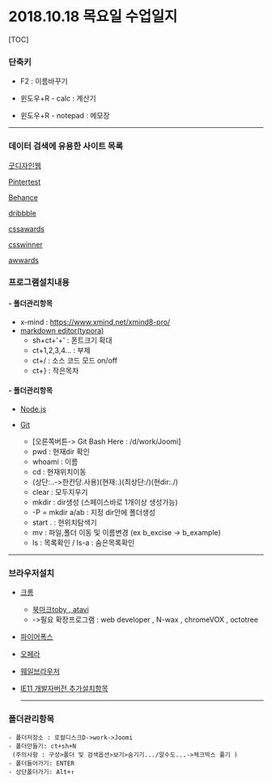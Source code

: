 # 2018.10.18 목요일 수업일지

[TOC]

### 단축키

- F2 : 이름바꾸기

- 윈도우+R - calc : 계산기

- 윈도우+R - notepad : 메모장

---

### 데이터 검색에 유용한 사이트 목록

[굿디자인웹](http://www.gdweb.co.kr)

[Pintertest](http://www.pinterest.com)

[Behance](https://www.behance.net/)

[dribbble](https://dribbble.com/)

[cssawards](https://www.cssawards.net/)

[csswinner](https://www.csswinner.com/)

[awwards](https://www.awwwards.com/)

### 프로그램설치내용

#### - 폴더관리항목

- x-mind : https://www.xmind.net/xmind8-pro/
- [markdown editor(typora)](https://www.typora.io)
  - sh+ct+'+' : 폰트크기 확대
  - ct+1,2,3,4... : 부제
  - ct+/ : 소스 코드 모드 on/off
  - ct+} : 작은목차 

#### - 폴더관리항목

- [Node.js](nodejs.org)

- [Git](git-scm.com/downloads)
  - [오른쪽버튼-> Git Bash Here : /d/work/Joomi]
  - pwd : 현재dir 확인
  - whoami : 이름
  - cd : 현재위치이동 
  - (상단:..->한칸당.사용)(현재:.)(최상단:/)(현dir:./)
  - clear : 모두지우기
  - mkdir : dir생성 (스페이스바로 1개이상 생성가능)
  - -P = mkdir a/ab : 지정 dir안에 폴더생성
  - start . : 현위치탐색기
  - mv : 파일,폴더 이동 및 이름변경 (ex b_excise -> b_example)
  - ls : 목록확인 / ls-a : 숨은목록확인

---

### 브라우저설치

  - [크롬](https://google.com/chrome)

    - [북마크toby , atavi](상단메뉴->도구더보기->확장프로그램->웹스토어열기->검색)
    - ->필요 확장프로그램 : web developer , N-wax , chromeVOX , octotree 

  - [파이어폭스](https://mozilla.org/ko/)

  - [오페라](https://www.opera.com/)

  - [웨일브라우저](https://whale.naver.com/ko/)

  - [IE11 개발자버전 추가설치항목](https://www.microsoft.com/ko-KR/download/confirmation.aspx?id=45154)

    ---

### 폴더관리항목

    - 폴더저장소 : 로컬디스크D->work->Joomi
    - 폴더만들기: ct+sh+N
     (주의사항 : 구성>폴더 및 검색옵션>보기>숨기기.../알수도...->체크박스 풀기 )
    - 폴더들어가기: ENTER
    - 상단폴더가기: Alt+↑
